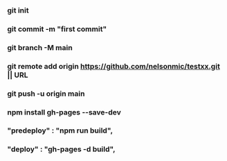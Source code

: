 ### git init
### git commit -m "first commit"
### git branch -M main
### git remote add origin https://github.com/nelsonmic/testxx.git || URL
### git push -u origin main

### npm install gh-pages --save-dev
### "predeploy" : "npm run build",
### "deploy" : "gh-pages -d build",